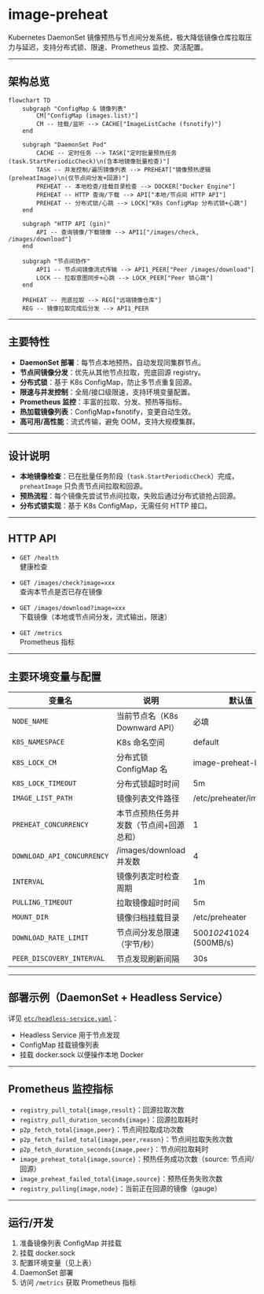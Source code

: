 # image-preheat

Kubernetes DaemonSet 镜像预热与节点间分发系统，极大降低镜像仓库拉取压力与延迟，支持分布式锁、限速、Prometheus 监控、灵活配置。

---

## 架构总览

```mermaid
flowchart TD
    subgraph "ConfigMap & 镜像列表"
        CM["ConfigMap (images.list)"]
        CM -- 挂载/监听 --> CACHE["ImageListCache (fsnotify)"]
    end

    subgraph "DaemonSet Pod"
        CACHE -- 定时任务 --> TASK["定时批量预热任务 (task.StartPeriodicCheck)\n(含本地镜像批量检查)"]
        TASK -- 并发控制/遍历镜像列表 --> PREHEAT["镜像预热逻辑 (preheatImage)\n(仅节点间分发+回源)"]
        PREHEAT -- 本地检查/挂载目录检查 --> DOCKER["Docker Engine"]
        PREHEAT -- HTTP 查询/下载 --> API["本地/节点间 HTTP API"]
        PREHEAT -- 分布式锁/心跳 --> LOCK["K8s ConfigMap 分布式锁+心跳"]
    end

    subgraph "HTTP API (gin)"
        API -- 查询镜像/下载镜像 --> API1["/images/check, /images/download"]
    end

    subgraph "节点间协作"
        API1 -- 节点间镜像流式传输 --> API1_PEER["Peer /images/download"]
        LOCK -- 拉取意图同步+心跳 --> LOCK_PEER["Peer 锁心跳"]
    end

    PREHEAT -- 兜底拉取 --> REG["远端镜像仓库"]
    REG -- 镜像拉取完成后分发 --> API1_PEER
```

---

## 主要特性

- **DaemonSet 部署**：每节点本地预热，自动发现同集群节点。
- **节点间镜像分发**：优先从其他节点拉取，兜底回源 registry。
- **分布式锁**：基于 K8s ConfigMap，防止多节点重复回源。
- **限速与并发控制**：全局/接口级限速，支持环境变量配置。
- **Prometheus 监控**：丰富的拉取、分发、预热等指标。
- **热加载镜像列表**：ConfigMap+fsnotify，变更自动生效。
- **高可用/高性能**：流式传输，避免 OOM，支持大规模集群。

---

## 设计说明

- **本地镜像检查**：已在批量任务阶段（`task.StartPeriodicCheck`）完成，`preheatImage` 只负责节点间拉取和回源。
- **预热流程**：每个镜像先尝试节点间拉取，失败后通过分布式锁抢占回源。
- **分布式锁实现**：基于 K8s ConfigMap，无需任何 HTTP 接口。

---

## HTTP API

- `GET /health`  
  健康检查

- `GET /images/check?image=xxx`  
  查询本节点是否已存在镜像

- `GET /images/download?image=xxx`  
  下载镜像（本地或节点间分发，流式输出，限速）

- `GET /metrics`  
  Prometheus 指标

---

## 主要环境变量与配置

| 变量名                    | 说明                         | 默认值                  |
|--------------------------|------------------------------|------------------------|
| `NODE_NAME`              | 当前节点名（K8s Downward API）| 必填                   |
| `K8S_NAMESPACE`          | K8s 命名空间                 | default                |
| `K8S_LOCK_CM`            | 分布式锁 ConfigMap 名         | image-preheat-lock     |
| `K8S_LOCK_TIMEOUT`       | 分布式锁超时时间             | 5m                     |
| `IMAGE_LIST_PATH`        | 镜像列表文件路径              | /etc/preheater/images.list |
| `PREHEAT_CONCURRENCY`    | 本节点预热任务并发数（节点间+回源总和） | 1                      |
| `DOWNLOAD_API_CONCURRENCY`| /images/download 并发数      | 4                      |
| `INTERVAL`               | 镜像列表定时检查周期          | 1m                     |
| `PULLING_TIMEOUT`        | 拉取镜像超时时间              | 5m                     |
| `MOUNT_DIR`              | 镜像归档挂载目录              | /etc/preheater         |
| `DOWNLOAD_RATE_LIMIT`    | 节点间分发总限速（字节/秒）     | 500*1024*1024 (500MB/s)|
| `PEER_DISCOVERY_INTERVAL`| 节点发现刷新间隔                | 30s                    |

---

## 部署示例（DaemonSet + Headless Service）

详见 [`etc/headless-service.yaml`](etc/headless-service.yaml)：

- Headless Service 用于节点发现
- ConfigMap 挂载镜像列表
- 挂载 docker.sock 以便操作本地 Docker

---

## Prometheus 监控指标

- `registry_pull_total{image,result}`：回源拉取次数
- `registry_pull_duration_seconds{image}`：回源拉取耗时
- `p2p_fetch_total{image,peer}`：节点间拉取成功次数
- `p2p_fetch_failed_total{image,peer,reason}`：节点间拉取失败次数
- `p2p_fetch_duration_seconds{image,peer}`：节点间拉取耗时
- `image_preheat_total{image,source}`：预热任务成功次数（source: 节点间/回源）
- `image_preheat_failed_total{image,source}`：预热任务失败次数
- `registry_pulling{image,node}`：当前正在回源的镜像（gauge）

---

## 运行/开发

1. 准备镜像列表 ConfigMap 并挂载
2. 挂载 docker.sock
3. 配置环境变量（见上表）
4. DaemonSet 部署
5. 访问 `/metrics` 获取 Prometheus 指标

